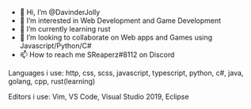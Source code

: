 - 👋 Hi, I’m @DavinderJolly
- 👀 I’m interested in Web Development and Game Development
- 🌱 I’m currently learning rust
- 💞️ I’m looking to collaborate on Web apps and Games using Javascript/Python/C#
- 📫 How to reach me SReaperz#8112 on Discord

Languages i use: http, css, scss, javascript, typescript, python, c#, java, golang, cpp, rust(learning)

Editors i use: Vim, VS Code, Visual Studio 2019, Eclipse

<!---
DavinderJolly/DavinderJolly is a ✨ special ✨ repository because its `README.md` (this file) appears on your GitHub profile.
You can click the Preview link to take a look at your changes.
--->
